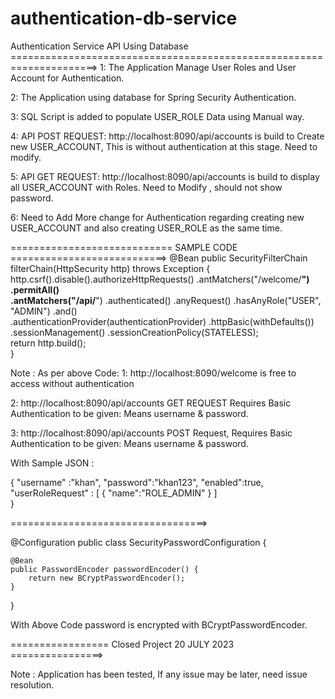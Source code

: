 # authentication-db-service
Authentication Service API Using Database 
=====================================================================> 
1: The Application Manage User Roles and User Account for Authentication.

2: The Application using database for Spring Security Authentication.

3: SQL Script is added to populate USER_ROLE Data using Manual way.

4: API POST REQUEST: http://localhost:8090/api/accounts is build to Create new USER_ACCOUNT,
  This is without authentication at this stage. Need to modify.

5: API GET REQUEST: http://localhost:8090/api/accounts is build to display all USER_ACCOUNT
   with Roles. Need to Modify , should not show password.
   
6: Need to Add More change for Authentication regarding creating new USER_ACCOUNT and also 
   creating USER_ROLE as the same time.  
   
   
============================ SAMPLE CODE ===========================> 
@Bean
    public SecurityFilterChain filterChain(HttpSecurity http) throws Exception {
		http.csrf().disable().authorizeHttpRequests()
		.antMatchers("/welcome/**")	
		.permitAll()			
		.antMatchers("/api/**")
		.authenticated()
        .anyRequest()
        .hasAnyRole("USER", "ADMIN")
        .and()       
        .authenticationProvider(authenticationProvider)
        .httpBasic(withDefaults())
        .sessionManagement()
        .sessionCreationPolicy(STATELESS);		
		 return http.build();		
	}
	
Note : As per above Code:
1: http://localhost:8090/welcome is free to access without authentication

2: http://localhost:8090/api/accounts GET REQUEST Requires Basic Authentication to be given: 
   Means username & password.
   
3: http://localhost:8090/api/accounts POST Request, Requires Basic Authentication to be given:
  Means username & password. 
  
  With Sample JSON :
  
  {
    "username" :"khan",
    "password":"khan123",
    "enabled":true,
    "userRoleRequest" : [
        {
        "name":"ROLE_ADMIN"
        }
    ]   
}

==================================>

@Configuration
public class SecurityPasswordConfiguration {

    @Bean
    public PasswordEncoder passwordEncoder() {
        return new BCryptPasswordEncoder();
    }
}

With Above Code password is encrypted with BCryptPasswordEncoder.

================= Closed Project 20 JULY 2023 ================> 

Note : Application has been tested, If any issue may be later, need issue resolution.	
